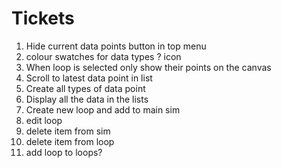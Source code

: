 # Tickets

1. Hide current data points button in top menu
2. colour swatches for data types ? icon
3. When loop is selected only show their points on the canvas
4. Scroll to latest data point in list
5. Create all types of data point
6. Display all the data in the lists
7. Create new loop and add to main sim
8. edit loop 
9.  delete item from sim
10. delete item from loop 
11. add loop to loops?